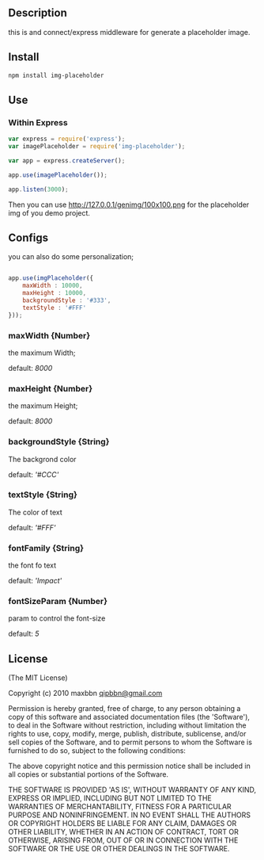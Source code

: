 ## Description
this is and connect/express middleware for generate a placeholder image.

## Install
````sh
npm install img-placeholder
````

## Use

### Within Express

````javascript
var express = require('express');
var imagePlaceholder = require('img-placeholder');

var app = express.createServer();

app.use(imagePlaceholder());

app.listen(3000);

````

Then you can use http://127.0.0.1/genimg/100x100.png for the placeholder img of you demo project.

## Configs

you can also do some personalization;

````javascript

app.use(imgPlaceholder({
    maxWidth : 10000,
    maxHeight : 10000,
    backgroundStyle : '#333',
    textStyle : '#FFF'
}));
````

### maxWidth {Number}
the maximum Width;

default: *8000*

### maxHeight {Number}
the maximum Height;

default: *8000*

### backgroundStyle {String}
The backgrond color

default: *'#CCC'*

### textStyle {String}
The color of text

default: *'#FFF'*

### fontFamily {String}
the font fo text

default: *'Impact'*

### fontSizeParam {Number}
param to control the font-size

default: *5*

## License
(The MIT License)

Copyright (c) 2010 maxbbn <qipbbn@gmail.com>

Permission is hereby granted, free of charge, to any person obtaining a copy of this software and associated documentation files (the 'Software'), to deal in the Software without restriction, including without limitation the rights to use, copy, modify, merge, publish, distribute, sublicense, and/or sell copies of the Software, and to permit persons to whom the Software is furnished to do so, subject to the following conditions:

The above copyright notice and this permission notice shall be included in all copies or substantial portions of the Software.

THE SOFTWARE IS PROVIDED 'AS IS', WITHOUT WARRANTY OF ANY KIND, EXPRESS OR IMPLIED, INCLUDING BUT NOT LIMITED TO THE WARRANTIES OF MERCHANTABILITY, FITNESS FOR A PARTICULAR PURPOSE AND NONINFRINGEMENT. IN NO EVENT SHALL THE AUTHORS OR COPYRIGHT HOLDERS BE LIABLE FOR ANY CLAIM, DAMAGES OR OTHER LIABILITY, WHETHER IN AN ACTION OF CONTRACT, TORT OR OTHERWISE, ARISING FROM, OUT OF OR IN CONNECTION WITH THE SOFTWARE OR THE USE OR OTHER DEALINGS IN THE SOFTWARE.
